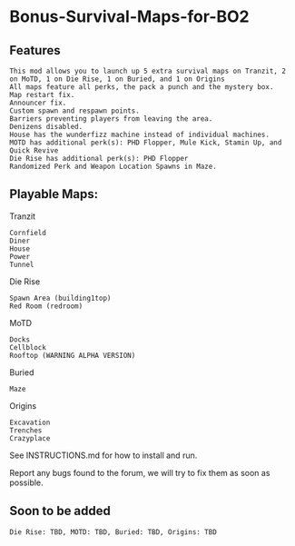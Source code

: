 # Bonus-Survival-Maps-for-BO2

## Features

```
This mod allows you to launch up 5 extra survival maps on Tranzit, 2 on MoTD, 1 on Die Rise, 1 on Buried, and 1 on Origins
All maps feature all perks, the pack a punch and the mystery box.
Map restart fix.
Announcer fix.
Custom spawn and respawn points.
Barriers preventing players from leaving the area.
Denizens disabled.
House has the wunderfizz machine instead of individual machines.
MOTD has additional perk(s): PHD Flopper, Mule Kick, Stamin Up, and Quick Revive
Die Rise has additional perk(s): PHD Flopper
Randomized Perk and Weapon Location Spawns in Maze.
```

## Playable Maps:

Tranzit

```
Cornfield
Diner
House
Power
Tunnel
```

Die Rise

```
Spawn Area (building1top)
Red Room (redroom)
```

MoTD

```
Docks
Cellblock
Rooftop (WARNING ALPHA VERSION)
```

Buried

```
Maze
```

Origins

```
Excavation
Trenches
Crazyplace
```

See INSTRUCTIONS.md for how to install and run.

Report any bugs found to the forum, we will try to fix them as soon as possible.

## Soon to be added

```
Die Rise: TBD, MOTD: TBD, Buried: TBD, Origins: TBD
```
